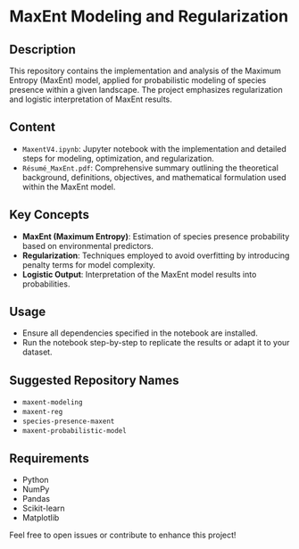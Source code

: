 # MaxEnt Modeling and Regularization

## Description
This repository contains the implementation and analysis of the Maximum Entropy (MaxEnt) model, applied for probabilistic modeling of species presence within a given landscape. The project emphasizes regularization and logistic interpretation of MaxEnt results.

## Content
- `MaxentV4.ipynb`: Jupyter notebook with the implementation and detailed steps for modeling, optimization, and regularization.
- `Résumé_MaxEnt.pdf`: Comprehensive summary outlining the theoretical background, definitions, objectives, and mathematical formulation used within the MaxEnt model.

## Key Concepts
- **MaxEnt (Maximum Entropy)**: Estimation of species presence probability based on environmental predictors.
- **Regularization**: Techniques employed to avoid overfitting by introducing penalty terms for model complexity.
- **Logistic Output**: Interpretation of the MaxEnt model results into probabilities.

## Usage
- Ensure all dependencies specified in the notebook are installed.
- Run the notebook step-by-step to replicate the results or adapt it to your dataset.

## Suggested Repository Names
- `maxent-modeling`
- `maxent-reg`
- `species-presence-maxent`
- `maxent-probabilistic-model`

## Requirements
- Python
- NumPy
- Pandas
- Scikit-learn
- Matplotlib

Feel free to open issues or contribute to enhance this project!

